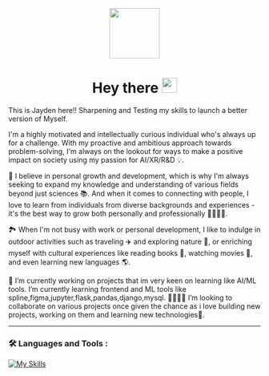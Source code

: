 
<div id="header" align="center">
 <img src="https://media.giphy.com/media/M9gbBd9nbDrOTu1Mqx/giphy.gif" width="100"/>
</div>

<h1 align="center">
  Hey there
  <img src="https://media.giphy.com/media/hvRJCLFzcasrR4ia7z/giphy.gif" width="30px"/>
</h1>

This is Jayden here!! Sharpening and Testing my skills to launch a better version of Myself.
 
I'm a highly motivated and intellectually curious individual who's always up for a challenge. With my proactive and ambitious approach towards problem-solving, I'm always on the lookout for ways to make a positive impact on society using my passion for AI/XR/R&D 💡.

🌱 I believe in personal growth and development, which is why I'm always seeking to expand my knowledge and understanding of various fields beyond just sciences 📚. And when it comes to connecting with people, I love to learn from individuals from diverse backgrounds and experiences - it's the best way to grow both personally and professionally 👨‍👩‍👧‍👦.

🏞️ When I'm not busy with work or personal development, I like to indulge in outdoor activities such as traveling ✈️ and exploring nature 🌲, or enriching myself with cultural experiences like reading books 📖, watching movies 🍿, and even learning new languages 🌎.

🔭 I’m currently working on projects that im very keen on learning like AI/ML tools.  I’m currently learning frontend and ML tools like spline,figma,jupyter,flask,pandas,django,mysql. 👨‍💻👩‍💻 I’m looking to collaborate on various projects once given the chance as i love building new projects, working on them and learning new technologies🚀.


---

### :hammer_and_wrench: Languages and Tools :
[![My Skills](https://skillicons.dev/icons?i=html,css,js,c,cpp,python,figma,github,mysql,vscode,webflow,tensorflow,flask,pytorch,stackoverflow&perline=3)](https://skillicons.dev)
